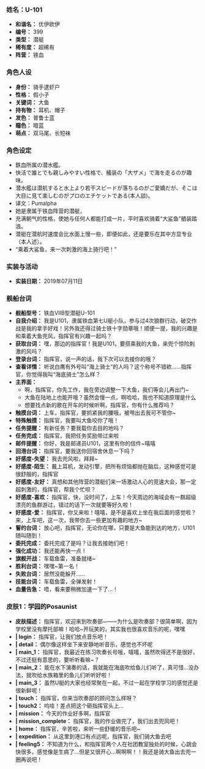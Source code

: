 ### 姓名：U-101
* **和谐名：** 优伊欧伊
* **编号：** 399
* **类型：** 潜艇
* **稀有度：** 超稀有
* **阵营：** 铁血


### 角色人设
* **身份：** 骑手逮虾户
* **性格：** 假小子
* **关键词：** 大鱼
* **持有物：** 耳机、帽子
* **发色：** 普鲁士蓝
* **瞳色：** 暗蓝
* **萌点：** 双马尾、长短袜


### 角色设定
* 鉄血所属の潜水艦。
* 快活で誰とでも親しみやすい性格で、艤装の「大ザメ」で海を走るのが趣味。
* 潜水艦は潜航すると水上より若干スピードが落ちるのがご愛嬌だが、そこは大目に見て楽しむのがプロのエチケットである(本人談)。
* 译文：Pumalpha
* 她是隶属于铁血阵营的潜艇，
* 充满朝气的性格，使她与任何人都能打成一片，平时喜欢骑着“大鲨鱼”舾装踏浪。
* 潜艇在潜航时速度会比水面上慢一些，即便如此，还是要乐在其中方显专业（本人述）。
* “乘着大鲨鱼，来一次刺激的海上骑行吧！”


### 实装与活动
* **实装日期：** 2019年07月11日


### 舰船台词
* **舰船型号：** 铁血VIIB型潜艇U-101
* **自我介绍：** 我是U101，隶属铁血第七U艇小队，参与过4次狼群行动，破交作战是我的拿手好戏！另外我还得过骑士铁十字勋章哦！顺便一提，我的兴趣是和乘着大鱼兜风，指挥官有兴趣一起吗？
* **获取台词：** 嘿，那边的指挥官！我是U101，要搭乘我的大鱼，来兜个惊险刺激的风吗？
* **登录台词：** 指挥官，说一声的话，我下次可以去接你的哦？
* **查看详情：** 听说白鹰有外号叫“海上骑士”的人吗？这个称号不错欸……指挥官，你觉得我叫“海底骑士”怎么样？
* **主界面：**
  * 啊，指挥官，你先工作，我在旁边调整一下大鱼，我们等会儿再出门~
  * 大鱼在陆地上也能开哦？虽然会慢一点，啊哈哈，我也不知道原理是什么
  * 想要找点新的歌在开车的时候听啊，指挥官，你有什么推荐吗？
* **触摸台词：** 上车，指挥官，要抓紧我的腰哦，被甩出去我可不管你~
* **特殊触摸：** 指挥官，我要叫大鱼咬你了哦！
* **任务提醒：** 有新任务？要我载你去目的地吗？
* **任务完成：** 指挥官，我把任务奖励带过来啦
* **邮件提醒：** 你好，我是邮递员U101，这里有你的信件~嘻嘻
* **回港台词：** 指挥官，要我送你回宿舍休息一下吗？
* **好感度-失望：** 我去兜风啦，拜拜~
* **好感度-陌生：** 戴上耳机，发动引擎，把所有烦恼都抛在脑后，这种感觉可是很舒服的，指挥官
* **好感度-友好：** 真想和其他阵营的潜艇们来一场激动人心的竞速大会，那一定超刺激的，指挥官，帮我个忙呗？
* **好感度-喜欢：** 指挥官，快，没时间了，上车！今天周边的海域会有一群超级漂亮的鱼群游过，错过的话下一次就要等好久啦！
* **好感度-爱：** 指挥官，你又来啦！嘻嘻，是不是喜欢上坐在我后面的感觉啦？来，上车吧，这一次，我带你去一些更加有趣的地方~
* **誓约台词：** 放心吧，指挥官，无论你在哪，只要是大鱼能到达的地方，U101随叫随到！
* **委托完成：** 委托完成了是吗？让我去接她们吧！
* **强化成功：** 我还能再快一点！
* **旗舰开战：** 车载鱼雷，准备就绪~
* **胜利台词：** 嘿嘿~第一名！
* **失败台词：** 居然没能躲开……
* **技能台词：** 车载鱼雷，全弹发射！
* **血量告急：** 唔，看来要稍微加速一下了…！


### 皮肤1：学园的Posaunist
* **皮肤描述：** 指挥官，欢迎来到吹奏部~——为什么是吹奏部？很简单啊，因为学校里没有摩托部嘛！哈哈~开玩笑的，其实我也很喜欢音乐的呢，嘿嘿
* **| login：** 指挥官，让我们放点音乐吧！
* **| detail：** 偶尔像这样坐下来安静地听音乐，感觉也不坏呢
* **| main_1：** 指挥官，我最近在练习吹奏长号哦，嘻嘻，虽然吹得还不是很好，不过还挺有意思的，要听听看嘛~？
* **| main_2：** 能在水下演奏的话，我就能在海底吹给鱼儿们听了，真可惜…没办法，就吹给水族箱里的鱼儿们听听好啦！
* **| main_3：** 虽然U艇的大家也经常聚在一起，不过一起在学校学习的感觉还是很新鲜呢！
* **| touch：** 指挥官，你来当吹奏部的顾问怎么样呀？
* **| touch2：** 呜哇！差点把这个砸指挥官头上…
* **| mission：** 今天的作业好多啊，指挥官
* **| mission_complete：** 指挥官，我的作业做完了，我们出去兜风吧！
* **| home：** 指挥官，辛苦啦，来听一些舒缓的音乐吧~
* **| expedition：** 从这里到港口有点远呢，指挥官，我们骑大鱼去吧
* **| feeling5：** 不知道为什么，和指挥官两个人在社团教室独处的时候，心跳会快很多，感觉像是生病了…但是又很开心…啊啊啊！！我还是骑大鱼出去兜一圈再说吧！
